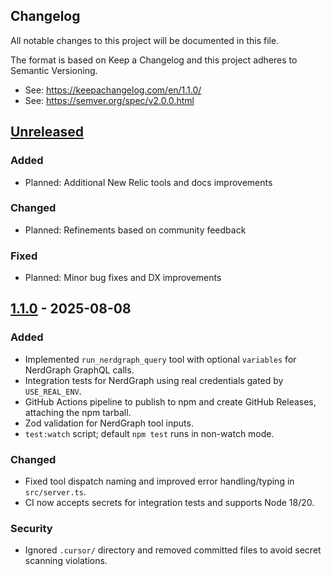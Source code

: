 ## Changelog

All notable changes to this project will be documented in this file.

The format is based on Keep a Changelog and this project adheres to Semantic Versioning.

- See: https://keepachangelog.com/en/1.1.0/
- See: https://semver.org/spec/v2.0.0.html

## [Unreleased]

### Added
- Planned: Additional New Relic tools and docs improvements

### Changed
- Planned: Refinements based on community feedback

### Fixed
- Planned: Minor bug fixes and DX improvements

## [1.1.0] - 2025-08-08

### Added
- Implemented `run_nerdgraph_query` tool with optional `variables` for NerdGraph GraphQL calls.
- Integration tests for NerdGraph using real credentials gated by `USE_REAL_ENV`.
- GitHub Actions pipeline to publish to npm and create GitHub Releases, attaching the npm tarball.
- Zod validation for NerdGraph tool inputs.
- `test:watch` script; default `npm test` runs in non-watch mode.

### Changed
- Fixed tool dispatch naming and improved error handling/typing in `src/server.ts`.
- CI now accepts secrets for integration tests and supports Node 18/20.

### Security
- Ignored `.cursor/` directory and removed committed files to avoid secret scanning violations.

[Unreleased]: https://github.com/cloudbring/newrelic-mcp/compare/v1.1.0...HEAD
[1.1.0]: https://github.com/cloudbring/newrelic-mcp/releases/tag/v1.1.0

